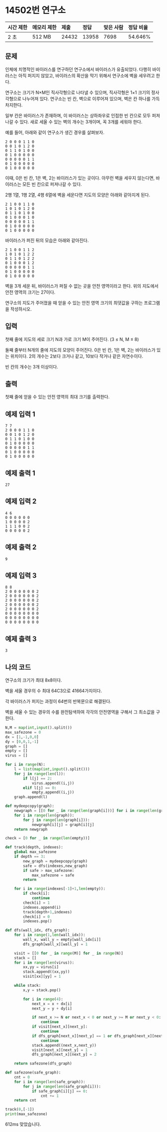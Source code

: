 # 14502번 연구소

| 시간 제한 | 메모리 제한 | 제출  | 정답  | 맞은 사람 | 정답 비율 |
| :-------- | :---------- | :---- | :---- | :-------- | :-------- |
| 2 초      | 512 MB      | 24432 | 13958 | 7698      | 54.646%   |

## 문제

인체에 치명적인 바이러스를 연구하던 연구소에서 바이러스가 유출되었다. 다행히 바이러스는 아직 퍼지지 않았고, 바이러스의 확산을 막기 위해서 연구소에 벽을 세우려고 한다.

연구소는 크기가 N×M인 직사각형으로 나타낼 수 있으며, 직사각형은 1×1 크기의 정사각형으로 나누어져 있다. 연구소는 빈 칸, 벽으로 이루어져 있으며, 벽은 칸 하나를 가득 차지한다. 

일부 칸은 바이러스가 존재하며, 이 바이러스는 상하좌우로 인접한 빈 칸으로 모두 퍼져나갈 수 있다. 새로 세울 수 있는 벽의 개수는 3개이며, 꼭 3개를 세워야 한다.

예를 들어, 아래와 같이 연구소가 생긴 경우를 살펴보자.

```
2 0 0 0 1 1 0
0 0 1 0 1 2 0
0 1 1 0 1 0 0
0 1 0 0 0 0 0
0 0 0 0 0 1 1
0 1 0 0 0 0 0
0 1 0 0 0 0 0
```

이때, 0은 빈 칸, 1은 벽, 2는 바이러스가 있는 곳이다. 아무런 벽을 세우지 않는다면, 바이러스는 모든 빈 칸으로 퍼져나갈 수 있다.

2행 1열, 1행 2열, 4행 6열에 벽을 세운다면 지도의 모양은 아래와 같아지게 된다.

```
2 1 0 0 1 1 0
1 0 1 0 1 2 0
0 1 1 0 1 0 0
0 1 0 0 0 1 0
0 0 0 0 0 1 1
0 1 0 0 0 0 0
0 1 0 0 0 0 0
```

바이러스가 퍼진 뒤의 모습은 아래와 같아진다.

```
2 1 0 0 1 1 2
1 0 1 0 1 2 2
0 1 1 0 1 2 2
0 1 0 0 0 1 2
0 0 0 0 0 1 1
0 1 0 0 0 0 0
0 1 0 0 0 0 0
```

벽을 3개 세운 뒤, 바이러스가 퍼질 수 없는 곳을 안전 영역이라고 한다. 위의 지도에서 안전 영역의 크기는 27이다.

연구소의 지도가 주어졌을 때 얻을 수 있는 안전 영역 크기의 최댓값을 구하는 프로그램을 작성하시오.

## 입력

첫째 줄에 지도의 세로 크기 N과 가로 크기 M이 주어진다. (3 ≤ N, M ≤ 8)

둘째 줄부터 N개의 줄에 지도의 모양이 주어진다. 0은 빈 칸, 1은 벽, 2는 바이러스가 있는 위치이다. 2의 개수는 2보다 크거나 같고, 10보다 작거나 같은 자연수이다.

빈 칸의 개수는 3개 이상이다.

## 출력

첫째 줄에 얻을 수 있는 안전 영역의 최대 크기를 출력한다.

## 예제 입력 1 

```
7 7
2 0 0 0 1 1 0
0 0 1 0 1 2 0
0 1 1 0 1 0 0
0 1 0 0 0 0 0
0 0 0 0 0 1 1
0 1 0 0 0 0 0
0 1 0 0 0 0 0
```

## 예제 출력 1 

```
27
```

## 예제 입력 2 

```
4 6
0 0 0 0 0 0
1 0 0 0 0 2
1 1 1 0 0 2
0 0 0 0 0 2
```

## 예제 출력 2 

```
9
```

## 예제 입력 3 

```
8 8
2 0 0 0 0 0 0 2
2 0 0 0 0 0 0 2
2 0 0 0 0 0 0 2
2 0 0 0 0 0 0 2
2 0 0 0 0 0 0 2
0 0 0 0 0 0 0 0
0 0 0 0 0 0 0 0
0 0 0 0 0 0 0 0
```

## 예제 출력 3 

```
3
```

## 나의 코드

연구소의 크기가 최대 8x8이다. 

벽을 세울 경우의 수 최대 64C3으로 41664가지이다. 

각 바이러스가 퍼지는 과정이 64번의 반복문으로 해결된다.

벽을 세울 수 있는 경우의 수를 완전탐색하여 각각의 안전영역을 구해서 그 최소값을 구한다.

```Python
N,M = map(int,input().split())
max_safezone = 0
dx = [1,-1,0,0]
dy = [0,0,1,-1]
graph = []
empty = []
virus = []

for i in range(N):
    l = list(map(int,input().split()))
    for j in range(len(l)):
        if l[j] == 2:
            virus.append((i,j))
        elif l[j] == 0:
            empty.append((i,j))
    graph.append(l)

def mydeepcopy(graph):
    newgraph = [[0 for _ in range(len(graph[i]))] for i in range(len(graph))]
    for i in range(len(graph)):
        for j in range(len(graph[i])):
            newgraph[i][j] = graph[i][j]
    return newgraph

check = [0 for _ in range(len(empty))]

def track(depth, indexes):
    global max_safezone
    if depth == 3:
        new_graph = mydeepcopy(graph)
        safe = dfs(indexes,new_graph)
        if safe > max_safezone:
            max_safezone = safe
        return

    for i in range(indexes[-1]+1,len(empty)):
        if check[i]:
            continue
        check[i] = 1
        indexes.append(i)
        track(depth+1,indexes)
        check[i] = 0
        indexes.pop()

def dfs(wall_idx, dfs_graph):
    for i in range(1,len(wall_idx)):
        wall_x, wall_y = empty[wall_idx[i]]
        dfs_graph[wall_x][wall_y] = 1

    visit = [[0 for _ in range(M)] for _ in range(N)]
    stack = []
    for i in range(len(virus)):
        xx,yy = virus[i]
        stack.append((xx,yy))
        visit[xx][yy] = 1

    while stack:
        x,y = stack.pop()

        for i in range(4):
            next_x = x + dx[i]
            next_y = y + dy[i]

            if next_x >= N or next_x < 0 or next_y >= M or next_y < 0:
                continue
            if visit[next_x][next_y]:
                continue
            if dfs_graph[next_x][next_y] == 1 or dfs_graph[next_x][next_y] == 2:
                continue
            stack.append((next_x,next_y))
            visit[next_x][next_y] = 1
            dfs_graph[next_x][next_y] = 2

    return safezone(dfs_graph)

def safezone(safe_graph):
    cnt = 0
    for i in range(len(safe_graph)):
        for j in range(len(safe_graph[i])):
            if safe_graph[i][j] == 0:
                cnt += 1
    return cnt

track(0,[-1])
print(max_safezone)
```

612ms 맞았습니다.

